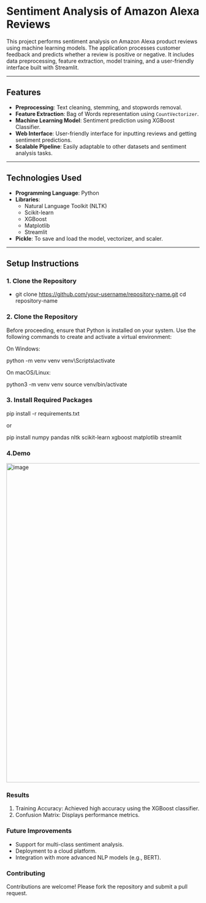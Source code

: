 # **Sentiment Analysis of Amazon Alexa Reviews**

This project performs sentiment analysis on Amazon Alexa product reviews using machine learning models. The application processes customer feedback and predicts whether a review is positive or negative. It includes data preprocessing, feature extraction, model training, and a user-friendly interface built with Streamlit.

---

## **Features**

- **Preprocessing**: Text cleaning, stemming, and stopwords removal.
- **Feature Extraction**: Bag of Words representation using `CountVectorizer`.
- **Machine Learning Model**: Sentiment prediction using XGBoost Classifier.
- **Web Interface**: User-friendly interface for inputting reviews and getting sentiment predictions.
- **Scalable Pipeline**: Easily adaptable to other datasets and sentiment analysis tasks.

---

## **Technologies Used**

- **Programming Language**: Python
- **Libraries**:
  - Natural Language Toolkit (NLTK)
  - Scikit-learn
  - XGBoost
  - Matplotlib
  - Streamlit
- **Pickle**: To save and load the model, vectorizer, and scaler.

---

## **Setup Instructions**

### **1. Clone the Repository**

- git clone https://github.com/your-username/repository-name.git
  cd repository-name

### **2. Clone the Repository**
Before proceeding, ensure that Python is installed on your system. Use the following commands to create and activate a virtual environment:

On Windows:

python -m venv venv
venv\Scripts\activate

On macOS/Linux:

python3 -m venv venv
source venv/bin/activate

### **3. Install Required Packages**

pip install -r requirements.txt

or

pip install numpy pandas nltk scikit-learn xgboost matplotlib streamlit


### **4.Demo**
<img width="832" alt="image" src="https://github.com/user-attachments/assets/f4b69584-e522-4ab2-8d5d-7603c6b38e7a">


### **Results**
1. Training Accuracy: Achieved high accuracy using the XGBoost classifier.
2. Confusion Matrix: Displays performance metrics.

### **Future Improvements**
- Support for multi-class sentiment analysis.
- Deployment to a cloud platform.
- Integration with more advanced NLP models (e.g., BERT).

### **Contributing**
Contributions are welcome! Please fork the repository and submit a pull request.


